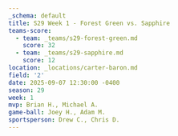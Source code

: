 ```yaml
---
_schema: default
title: S29 Week 1 - Forest Green vs. Sapphire
teams-score:
  - team: _teams/s29-forest-green.md
    score: 32
  - team: _teams/s29-sapphire.md
    score: 12
location: _locations/carter-baron.md
field: '2'
date: 2025-09-07 12:30:00 -0400
season: 29
week: 1
mvp: Brian H., Michael A.
game-ball: Joey H., Adam M.
sportsperson: Drew C., Chris D.
---
```


